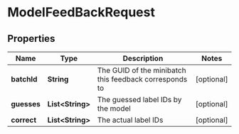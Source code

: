 

# ModelFeedBackRequest

## Properties

Name | Type | Description | Notes
------------ | ------------- | ------------- | -------------
**batchId** | **String** | The GUID of the minibatch this feedback corresponds to |  [optional]
**guesses** | **List&lt;String&gt;** | The guessed label IDs by the model |  [optional]
**correct** | **List&lt;String&gt;** | The actual label IDs |  [optional]



